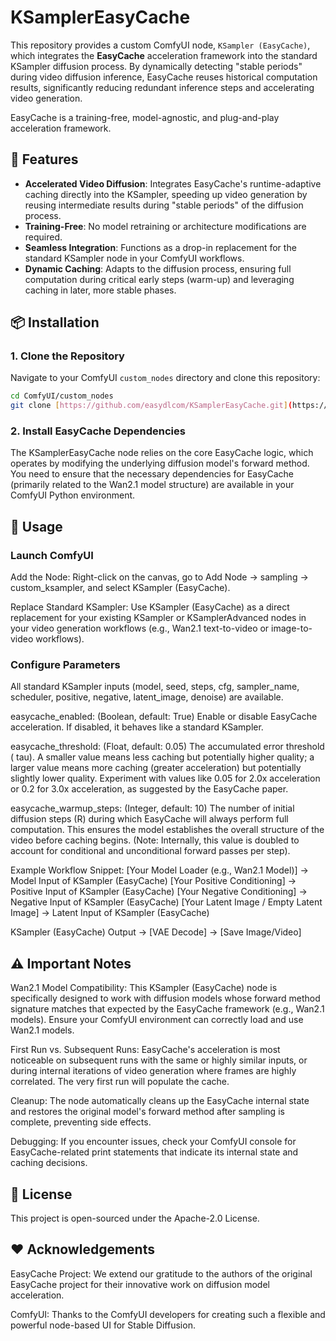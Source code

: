 # KSamplerEasyCache

This repository provides a custom ComfyUI node, `KSampler (EasyCache)`, which integrates the **EasyCache** acceleration framework into the standard KSampler diffusion process. By dynamically detecting "stable periods" during video diffusion inference, EasyCache reuses historical computation results, significantly reducing redundant inference steps and accelerating video generation.

EasyCache is a training-free, model-agnostic, and plug-and-play acceleration framework.

## 🚀 Features

* **Accelerated Video Diffusion**: Integrates EasyCache's runtime-adaptive caching directly into the KSampler, speeding up video generation by reusing intermediate results during "stable periods" of the diffusion process.
* **Training-Free**: No model retraining or architecture modifications are required.
* **Seamless Integration**: Functions as a drop-in replacement for the standard KSampler node in your ComfyUI workflows.
* **Dynamic Caching**: Adapts to the diffusion process, ensuring full computation during critical early steps (warm-up) and leveraging caching in later, more stable phases.

## 📦 Installation

### 1. Clone the Repository

Navigate to your ComfyUI `custom_nodes` directory and clone this repository:

```bash
cd ComfyUI/custom_nodes
git clone [https://github.com/easydlcom/KSamplerEasyCache.git](https://github.com/easydlcom/KSamplerEasyCache.git)

```

### 2. Install EasyCache Dependencies

The KSamplerEasyCache node relies on the core EasyCache logic, which operates by modifying the underlying diffusion model's forward method. You need to ensure that the necessary dependencies for EasyCache (primarily related to the Wan2.1 model structure) are available in your ComfyUI Python environment.

## 🔌 Usage

### Launch ComfyUI

Add the Node: Right-click on the canvas, go to Add Node -> sampling -> custom_ksampler, and select KSampler (EasyCache).

Replace Standard KSampler: Use KSampler (EasyCache) as a direct replacement for your existing KSampler or KSamplerAdvanced nodes in your video generation workflows (e.g., Wan2.1 text-to-video or image-to-video workflows).

### Configure Parameters

All standard KSampler inputs (model, seed, steps, cfg, sampler_name, scheduler, positive, negative, latent_image, denoise) are available.

easycache_enabled: (Boolean, default: True) Enable or disable EasyCache acceleration. If disabled, it behaves like a standard KSampler.

easycache_threshold: (Float, default: 0.05) The accumulated error threshold (
tau). A smaller value means less caching but potentially higher quality; a larger value means more caching (greater acceleration) but potentially slightly lower quality. Experiment with values like 0.05 for 2.0x acceleration or 0.2 for 3.0x acceleration, as suggested by the EasyCache paper.

easycache_warmup_steps: (Integer, default: 10) The number of initial diffusion steps (R) during which EasyCache will always perform full computation. This ensures the model establishes the overall structure of the video before caching begins. (Note: Internally, this value is doubled to account for conditional and unconditional forward passes per step).

Example Workflow Snippet:
[Your Model Loader (e.g., Wan2.1 Model)] -> Model Input of KSampler (EasyCache)
[Your Positive Conditioning]               -> Positive Input of KSampler (EasyCache)
[Your Negative Conditioning]               -> Negative Input of KSampler (EasyCache)
[Your Latent Image / Empty Latent Image]   -> Latent Input of KSampler (EasyCache)

KSampler (EasyCache) Output -> [VAE Decode] -> [Save Image/Video]

## ⚠️ Important Notes

Wan2.1 Model Compatibility: This KSampler (EasyCache) node is specifically designed to work with diffusion models whose forward method signature matches that expected by the EasyCache framework (e.g., Wan2.1 models). Ensure your ComfyUI environment can correctly load and use Wan2.1 models.

First Run vs. Subsequent Runs: EasyCache's acceleration is most noticeable on subsequent runs with the same or highly similar inputs, or during internal iterations of video generation where frames are highly correlated. The very first run will populate the cache.

Cleanup: The node automatically cleans up the EasyCache internal state and restores the original model's forward method after sampling is complete, preventing side effects.

Debugging: If you encounter issues, check your ComfyUI console for EasyCache-related print statements that indicate its internal state and caching decisions.

## 📄 License

This project is open-sourced under the Apache-2.0 License.

## ❤️ Acknowledgements

EasyCache Project: We extend our gratitude to the authors of the original EasyCache project for their innovative work on diffusion model acceleration.

ComfyUI: Thanks to the ComfyUI developers for creating such a flexible and powerful node-based UI for Stable Diffusion.